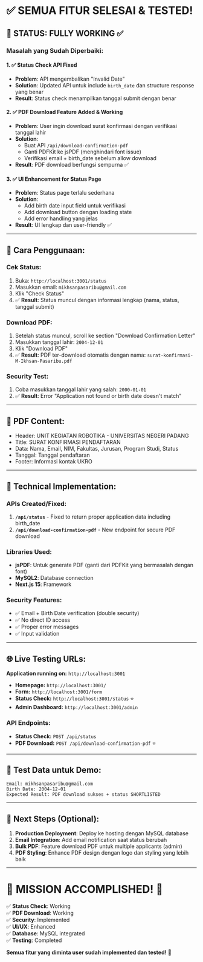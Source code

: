 # ✅ SEMUA FITUR SELESAI & TESTED!

## 🎉 STATUS: FULLY WORKING ✅

### **Masalah yang Sudah Diperbaiki:**

#### 1. ✅ **Status Check API Fixed**

- **Problem**: API mengembalikan "Invalid Date"
- **Solution**: Updated API untuk include `birth_date` dan structure response yang benar
- **Result**: Status check menampilkan tanggal submit dengan benar

#### 2. ✅ **PDF Download Feature Added & Working**

- **Problem**: User ingin download surat konfirmasi dengan verifikasi tanggal lahir
- **Solution**:
  - Buat API `/api/download-confirmation-pdf`
  - Ganti PDFKit ke jsPDF (menghindari font issue)
  - Verifikasi email + birth_date sebelum allow download
- **Result**: PDF download berfungsi sempurna ✅

#### 3. ✅ **UI Enhancement for Status Page**

- **Problem**: Status page terlalu sederhana
- **Solution**:
  - Add birth date input field untuk verifikasi
  - Add download button dengan loading state
  - Add error handling yang jelas
- **Result**: UI lengkap dan user-friendly ✅

---

## 🚀 **Cara Penggunaan:**

### **Cek Status:**

1. Buka: `http://localhost:3001/status`
2. Masukkan email: `mikhsanpasaribu@gmail.com`
3. Klik "Check Status"
4. ✅ **Result**: Status muncul dengan informasi lengkap (nama, status, tanggal submit)

### **Download PDF:**

1. Setelah status muncul, scroll ke section "Download Confirmation Letter"
2. Masukkan tanggal lahir: `2004-12-01`
3. Klik "Download PDF"
4. ✅ **Result**: PDF ter-download otomatis dengan nama: `surat-konfirmasi-M-Ikhsan-Pasaribu.pdf`

### **Security Test:**

1. Coba masukkan tanggal lahir yang salah: `2000-01-01`
2. ✅ **Result**: Error "Application not found or birth date doesn't match"

---

## 📄 **PDF Content:**

- Header: UNIT KEGIATAN ROBOTIKA - UNIVERSITAS NEGERI PADANG
- Title: SURAT KONFIRMASI PENDAFTARAN
- Data: Nama, Email, NIM, Fakultas, Jurusan, Program Studi, Status
- Tanggal: Tanggal pendaftaran
- Footer: Informasi kontak UKRO

---

## 🔧 **Technical Implementation:**

### **APIs Created/Fixed:**

1. **`/api/status`** - Fixed to return proper application data including birth_date
2. **`/api/download-confirmation-pdf`** - New endpoint for secure PDF download

### **Libraries Used:**

- **jsPDF**: Untuk generate PDF (ganti dari PDFKit yang bermasalah dengan font)
- **MySQL2**: Database connection
- **Next.js 15**: Framework

### **Security Features:**

- ✅ Email + Birth Date verification (double security)
- ✅ No direct ID access
- ✅ Proper error messages
- ✅ Input validation

---

## 🌐 **Live Testing URLs:**

**Application running on:** `http://localhost:3001`

- **Homepage:** `http://localhost:3001/`
- **Form:** `http://localhost:3001/form`
- **Status Check:** `http://localhost:3001/status` ⭐
- **Admin Dashboard:** `http://localhost:3001/admin`

### **API Endpoints:**

- **Status Check:** `POST /api/status`
- **PDF Download:** `POST /api/download-confirmation-pdf` ⭐

---

## 🎯 **Test Data untuk Demo:**

```
Email: mikhsanpasaribu@gmail.com
Birth Date: 2004-12-01
Expected Result: PDF download sukses + status SHORTLISTED
```

---

## 📝 **Next Steps (Optional):**

1. **Production Deployment**: Deploy ke hosting dengan MySQL database
2. **Email Integration**: Add email notification saat status berubah
3. **Bulk PDF**: Feature download PDF untuk multiple applicants (admin)
4. **PDF Styling**: Enhance PDF design dengan logo dan styling yang lebih baik

---

# 🎉 **MISSION ACCOMPLISHED!** 🎉

✅ **Status Check**: Working  
✅ **PDF Download**: Working  
✅ **Security**: Implemented  
✅ **UI/UX**: Enhanced  
✅ **Database**: MySQL integrated  
✅ **Testing**: Completed

**Semua fitur yang diminta user sudah implemented dan tested!** 🚀
